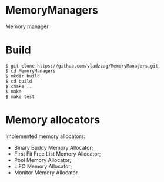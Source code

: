 MemoryManagers
==============

Memory manager


Build
==============

```
$ git clone https://github.com/vladzzag/MemoryManagers.git
$ cd MemoryManagers
$ mkdir build
$ cd build
$ cmake ..
$ make
$ make test
```

Memory allocators
==============
Implemented memory allocators:
- Binary Buddy Memory Allocator;
- First Fit Free List Memory Allocator;
- Pool Memory Allocator;
- LIFO Memory Allocator;
- Monitor Memory Allocator.
